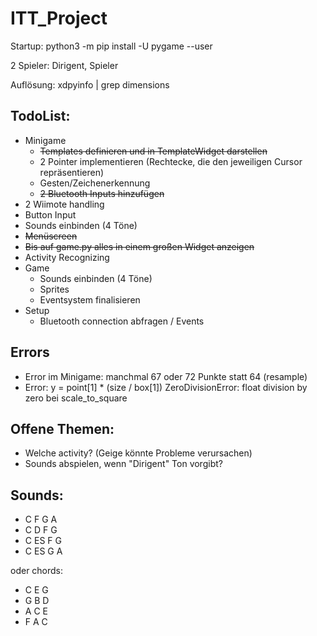 # ITT_Project

Startup:
python3 -m pip install -U pygame --user

2 Spieler: Dirigent, Spieler

Auflösung: xdpyinfo | grep dimensions

## TodoList:

- Minigame
    - ~~Templates definieren und in TemplateWidget darstellen~~
    - 2 Pointer implementieren (Rechtecke, die den jeweiligen Cursor repräsentieren)
    - Gesten/Zeichenerkennung
    - ~~2 Bluetooth Inputs hinzufügen~~
- 2 Wiimote handling
- Button Input
- Sounds einbinden (4 Töne)
- ~~Menüscreen~~
- ~~Bis auf game.py alles in einem großen Widget anzeigen~~
- Activity Recognizing
- Game
    - Sounds einbinden (4 Töne)
    - Sprites
    - Eventsystem finalisieren
- Setup
    - Bluetooth connection abfragen / Events

## Errors

- Error im Minigame: manchmal 67 oder 72 Punkte statt 64 (resample)
- Error: y = point[1] * (size / box[1]) ZeroDivisionError: float division by zero bei scale_to_square


## Offene Themen:

- Welche activity? (Geige könnte Probleme verursachen)
- Sounds abspielen, wenn "Dirigent" Ton vorgibt?

## Sounds:

- C F G A
- C D F G
- C ES F G
- C ES G A

oder chords:
- C E G
- G B D
- A C E
- F A C
